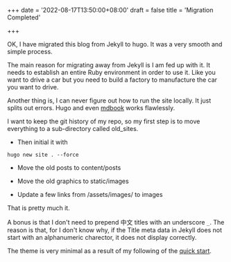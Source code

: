 +++
date = '2022-08-17T13:50:00+08:00'
draft = false
title = 'Migration Completed'

+++

OK, I have migrated this blog from Jekyll to hugo. It was a very smooth and simple process.

The main reason for migrating away from Jekyll is I am fed up with it. It needs to establish an entire Ruby environment in order to use it. Like you want to drive a car but you need to build a factory to manufacture the car you want to drive.  

Another thing is, I can never figure out how to run the site locally. It just splits out errors. Hugo and even [mdbook](https://rust-lang.github.io/mdBook/) works flawlessly.

I want to keep the git history of my repo, so my first step is to move everything to a sub-directory called old_sites.

- Then initial it with 

```
hugo new site . --force
```

- Move the old posts to content/posts

- Move the old graphics to static/images

- Update a few links from /assets/images/ to images

That is pretty much it.

A bonus is that I don't need to prepend 中文 titles with an underscore `_`. The reason is that, for I don't know why, if the Title meta data in Jekyll does not start with an alphanumeric charector, it does not display correctly. 

The theme is very minimal as a result of my following of the [quick start](https://gohugo.io/getting-started/quick-start/).
